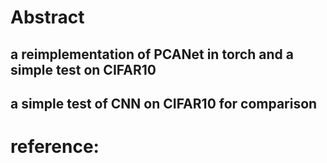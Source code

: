# Abstract

## a reimplementation of PCANet in torch and a simple test on CIFAR10

## a simple test of CNN on CIFAR10 for comparison

# reference:




